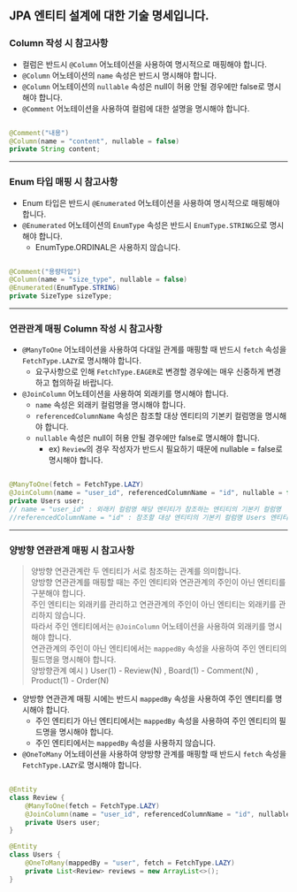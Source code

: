 ## JPA 엔티티 설계에 대한 기술 명세입니다.

### Column 작성 시 참고사항

- 컬럼은 반드시 `@Column` 어노테이션을 사용하여 명시적으로 매핑해야 합니다.
- `@Column` 어노테이션의 `name` 속성은 반드시 명시해야 합니다.
- `@Column` 어노테이션의 `nullable` 속성은 null이 허용 안될 경우에만 false로 명시해야 합니다.
- `@Comment` 어노테이션을 사용하여 컬럼에 대한 설명을 명시해야 합니다.

```java

@Comment("내용")
@Column(name = "content", nullable = false)
private String content;

```

----

### Enum 타입 매핑 시 참고사항

- Enum 타입은 반드시 `@Enumerated` 어노테이션을 사용하여 명시적으로 매핑해야 합니다.
- `@Enumerated` 어노테이션의 `EnumType` 속성은 반드시 `EnumType.STRING`으로 명시해야 합니다.
    - EnumType.ORDINAL은 사용하지 않습니다.

```java

@Comment("용량타입")
@Column(name = "size_type", nullable = false)
@Enumerated(EnumType.STRING)
private SizeType sizeType;

```

----

### 연관관계 매핑 Column 작성 시 참고사항

- `@ManyToOne` 어노테이션을 사용하여 다대일 관계를 매핑할 때 반드시 `fetch` 속성을 `FetchType.LAZY`로 명시해야 합니다.
    - 요구사항으로 인해 `FetchType.EAGER`로 변경할 경우에는 매우 신중하게 변경하고 협의하길 바랍니다.
- `@JoinColumn` 어노테이션을 사용하여 외래키를 명시해야 합니다.
    - `name` 속성은 외래키 컬럼명을 명시해야 합니다.
    - `referencedColumnName` 속성은 참조할 대상 엔티티의 기본키 컬럼명을 명시해야 합니다.
    - `nullable` 속성은 null이 허용 안될 경우에만 false로 명시해야 합니다.
        - ex) `Review`의 경우 작성자가 반드시 필요하기 때문에 nullable = false로 명시해야 합니다.

```java

@ManyToOne(fetch = FetchType.LAZY)
@JoinColumn(name = "user_id", referencedColumnName = "id", nullable = false)
private Users user;
// name = "user_id" : 외래키 컬럼명 해당 엔티티가 참조하는 엔티티의 기본키 컬럼명
//referencedColumnName = "id" : 참조할 대상 엔티티의 기본키 컬럼명 Users 엔티티의 기본키 컬럼명
```

------

### 양방향 연관관계 매핑 시 참고사항

> 양방향 연관관계란 두 엔티티가 서로 참조하는 관계를 의미합니다.<br>
> 양방향 연관관계를 매핑할 때는 주인 엔티티와 연관관계의 주인이 아닌 엔티티를 구분해야 합니다.<br>
> 주인 엔티티는 외래키를 관리하고 연관관계의 주인이 아닌 엔티티는 외래키를 관리하지 않습니다.<br>
> 따라서 주인 엔티티에서는 `@JoinColumn` 어노테이션을 사용하여 외래키를 명시해야 합니다.<br>
> 연관관계의 주인이 아닌 엔티티에서는 `mappedBy` 속성을 사용하여 주인 엔티티의 필드명을 명시해야 합니다.<br>
> 양방향관계 예시 ) User(1) - Review(N) , Board(1) - Comment(N) , Product(1) - Order(N)

- 양방향 연관관계 매핑 시에는 반드시 `mappedBy` 속성을 사용하여 주인 엔티티를 명시해야 합니다.
    - 주인 엔티티가 아닌 엔티티에서는 `mappedBy` 속성을 사용하여 주인 엔티티의 필드명을 명시해야 합니다.
    - 주인 엔티티에서는 `mappedBy` 속성을 사용하지 않습니다.
- `@OneToMany` 어노테이션을 사용하여 양방향 관계를 매핑할 때 반드시 `fetch` 속성을 `FetchType.LAZY`로 명시해야 합니다.

```java

@Entity
class Review {
    @ManyToOne(fetch = FetchType.LAZY)
    @JoinColumn(name = "user_id", referencedColumnName = "id", nullable = false)
    private Users user;
}

@Entity
class Users {
    @OneToMany(mappedBy = "user", fetch = FetchType.LAZY)
    private List<Review> reviews = new ArrayList<>();
}
```



